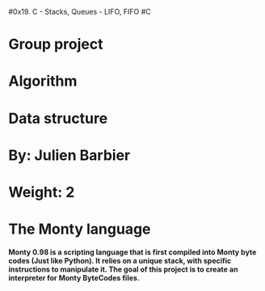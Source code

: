 #0x19. C - Stacks, Queues - LIFO, FIFO
#C
# Group project
# Algorithm
# Data structure
# By: Julien Barbier
# Weight: 2
# The Monty language
#### Monty 0.98 is a scripting language that is first compiled into Monty byte codes (Just like Python). It relies on a unique stack, with specific instructions to manipulate it. The goal of this project is to create an interpreter for Monty ByteCodes files.
